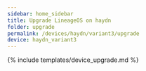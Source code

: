 ```yaml
---
sidebar: home_sidebar
title: Upgrade LineageOS on haydn
folder: upgrade
permalink: /devices/haydn/variant3/upgrade
device: haydn_variant3
---
```

{% include templates/device_upgrade.md %}
